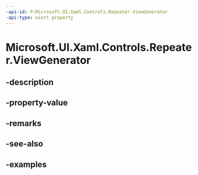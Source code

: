 ```yaml
---
-api-id: P:Microsoft.UI.Xaml.Controls.Repeater.ViewGenerator
-api-type: winrt property
---
```


<!-- Property syntax.
public ViewGenerator ViewGenerator { get;  set; }
-->

# Microsoft.UI.Xaml.Controls.Repeater.ViewGenerator

## -description

## -property-value

## -remarks

## -see-also

## -examples

